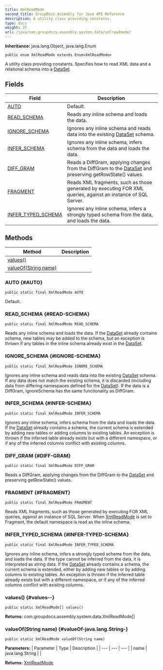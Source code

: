 ```yaml
---
title: XmlReadMode
second_title: GroupDocs.Assembly for Java API Reference
description: A utility class providing constants.
type: docs
weight: 37
url: /java/com.groupdocs.assembly.system.data/xmlreadmode/
---
```

**Inheritance:**
java.lang.Object, java.lang.Enum
```
public enum XmlReadMode extends Enum<XmlReadMode>
```

A utility class providing constants. Specifies how to read XML data and a relational schema into a [DataSet](../../com.groupdocs.assembly.system.data/dataset).
## Fields

| Field | Description |
| --- | --- |
| [AUTO](#AUTO) | Default. |
| [READ_SCHEMA](#READ-SCHEMA) | Reads any inline schema and loads the data. |
| [IGNORE_SCHEMA](#IGNORE-SCHEMA) | Ignores any inline schema and reads data into the existing [DataSet](../../com.groupdocs.assembly.system.data/dataset) schema. |
| [INFER_SCHEMA](#INFER-SCHEMA) | Ignores any inline schema, infers schema from the data and loads the data. |
| [DIFF_GRAM](#DIFF-GRAM) | Reads a DiffGram, applying changes from the DiffGram to the [DataSet](../../com.groupdocs.assembly.system.data/dataset) and preserving getRowState() values. |
| [FRAGMENT](#FRAGMENT) | Reads XML fragments, such as those generated by executing FOR XML queries, against an instance of SQL Server. |
| [INFER_TYPED_SCHEMA](#INFER-TYPED-SCHEMA) | Ignores any inline schema, infers a strongly typed schema from the data, and loads the data. |
## Methods

| Method | Description |
| --- | --- |
| [values()](#values--) |  |
| [valueOf(String name)](#valueOf-java.lang.String-) |  |
### AUTO {#AUTO}
```
public static final XmlReadMode AUTO
```


Default.

### READ_SCHEMA {#READ-SCHEMA}
```
public static final XmlReadMode READ_SCHEMA
```


Reads any inline schema and loads the data. If the [DataSet](../../com.groupdocs.assembly.system.data/dataset) already contains schema, new tables may be added to the schema, but an exception is thrown if any tables in the inline schema already exist in the [DataSet](../../com.groupdocs.assembly.system.data/dataset).

### IGNORE_SCHEMA {#IGNORE-SCHEMA}
```
public static final XmlReadMode IGNORE_SCHEMA
```


Ignores any inline schema and reads data into the existing [DataSet](../../com.groupdocs.assembly.system.data/dataset) schema. If any data does not match the existing schema, it is discarded (including data from differing namespaces defined for the [DataSet](../../com.groupdocs.assembly.system.data/dataset)). If the data is a DiffGram, IgnoreSchema has the same functionality as DiffGram.

### INFER_SCHEMA {#INFER-SCHEMA}
```
public static final XmlReadMode INFER_SCHEMA
```


Ignores any inline schema, infers schema from the data and loads the data. If the [DataSet](../../com.groupdocs.assembly.system.data/dataset) already contains a schema, the current schema is extended by adding new tables or adding columns to existing tables. An exception is thrown if the inferred table already exists but with a different namespace, or if any of the inferred columns conflict with existing columns.

### DIFF_GRAM {#DIFF-GRAM}
```
public static final XmlReadMode DIFF_GRAM
```


Reads a DiffGram, applying changes from the DiffGram to the [DataSet](../../com.groupdocs.assembly.system.data/dataset) and preserving getRowState() values.

### FRAGMENT {#FRAGMENT}
```
public static final XmlReadMode FRAGMENT
```


Reads XML fragments, such as those generated by executing FOR XML queries, against an instance of SQL Server. When [XmlReadMode](../../com.groupdocs.assembly.system.data/xmlreadmode) is set to Fragment, the default namespace is read as the inline schema.

### INFER_TYPED_SCHEMA {#INFER-TYPED-SCHEMA}
```
public static final XmlReadMode INFER_TYPED_SCHEMA
```


Ignores any inline schema, infers a strongly typed schema from the data, and loads the data. If the type cannot be inferred from the data, it is interpreted as string data. If the [DataSet](../../com.groupdocs.assembly.system.data/dataset) already contains a schema, the current schema is extended, either by adding new tables or by adding columns to existing tables. An exception is thrown if the inferred table already exists but with a different namespace, or if any of the inferred columns conflict with existing columns.

### values() {#values--}
```
public static XmlReadMode[] values()
```




**Returns:**
com.groupdocs.assembly.system.data.XmlReadMode[]
### valueOf(String name) {#valueOf-java.lang.String-}
```
public static XmlReadMode valueOf(String name)
```




**Parameters:**
| Parameter | Type | Description |
| --- | --- | --- |
| name | java.lang.String |  |

**Returns:**
[XmlReadMode](../../com.groupdocs.assembly.system.data/xmlreadmode)
